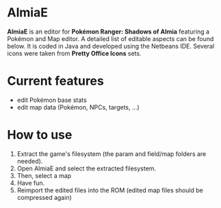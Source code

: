 # AlmiaE
**AlmiaE** is an editor for **Pokémon Ranger: Shadows of Almia** featuring a Pokémon and Map editor. A detailed list of editable aspects can be found below.
It is coded in Java and developed using the Netbeans IDE. Several icons were taken from **Pretty Office Icons** sets.

# Current features
- edit Pokémon base stats
- edit map data (Pokémon, NPCs, targets, ...)

# How to use
1. Extract the game's filesystem (the param and field/map folders are needed).
2. Open AlmiaE and select the extracted filesystem.
3. Then, select a map
4. Have fun.
5. Reimport the edited files into the ROM (edited map files should be compressed again)

